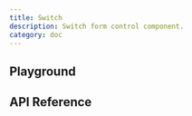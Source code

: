 ```yaml
---
title: Switch
description: Switch form control component.
category: doc
---
```


<script lang="ts">
    import ApiReferenceComponent from '$lib/components/api-reference/ApiReferenceComponent.svelte';
    import Playground from '$lib/content/components/switch/playground.svelte';
    import {switchSchema} from '$lib/content/components/switch/schema.js';
</script>

## Playground

<Playground/>

## API Reference

<ApiReferenceComponent schema={switchSchema}/>
